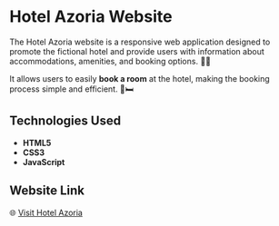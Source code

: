 # Hotel Azoria Website

The Hotel Azoria website is a responsive web application designed to promote the fictional hotel and provide users with information about accommodations, amenities, and booking options. 🏨✨ 

It allows users to easily **book a room** at the hotel, making the booking process simple and efficient. 📅🛏️

## Technologies Used
- **HTML5**
- **CSS3**
- **JavaScript**

## Website Link
🌐 [Visit Hotel Azoria](https://gabriela-dumanska.github.io/hotel-booking-web-application/)
